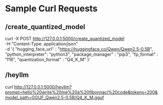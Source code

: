 # Sample Curl Requests

## /create_quantized_model
curl -X POST http://127.0.0.1:5000/create_quantized_model \
    -H "Content-Type: application/json" \
    -d '{
        "hugging_face_url" : "https://huggingface.co/Qwen/Qwen2.5-0.5B",
        "python_interpreter":  "python3",
        "package_manager" : "pip3",
        "fp_format" : "f16",
        "quantization_format" : "Q4_K_M"
    }'

## /heyllm 
curl http://127.0.0.1:5000/heyllm?prompt=hello%20write%20me%20a%20fibonnaci%20code&tokens=200&model_path=GGUF_Qwen2.5-0.5B/Q4_K_M.gguf
